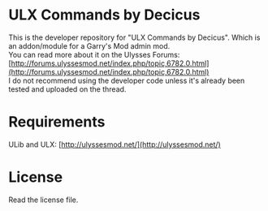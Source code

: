 ULX Commands by Decicus
=======================
This is the developer repository for "ULX Commands by Decicus". Which is an addon/module for a Garry's Mod admin mod.  
You can read more about it on the Ulysses Forums: [http://forums.ulyssesmod.net/index.php/topic,6782.0.html](http://forums.ulyssesmod.net/index.php/topic,6782.0.html)  
I do not recommend using the developer code unless it's already been tested and uploaded on the thread.
  
Requirements
=======================
ULib and ULX: [http://ulyssesmod.net/](http://ulyssesmod.net/)  
  
License
=======================
Read the license file.